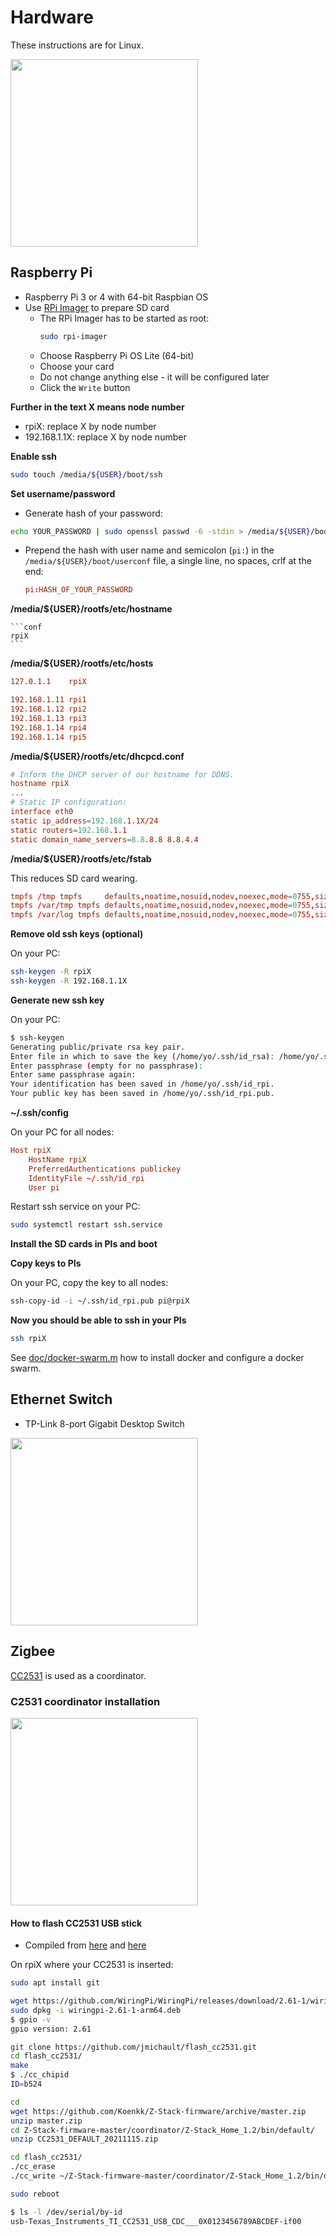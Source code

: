 # Hardware

These instructions are for Linux.

<img src="pi-cluster.jpg" width=300>

## Raspberry Pi

* Raspberry Pi 3 or 4 with 64-bit Raspbian OS
* Use [RPi Imager](https://projects.raspberrypi.org/en/projects/raspberry-pi-setting-up/2) to prepare SD card
  * The RPi Imager has to be started as root:
    ```bash
    sudo rpi-imager
    ```  
  * Choose Raspberry Pi OS Lite (64-bit)
  * Choose your card
  * Do not change anything else - it will be configured later
  * Click the `Write` button

**Further in the text X means node number**

* rpiX: replace X by node number
* 192.168.1.1X: replace X by node number

**Enable ssh**

```bash
sudo touch /media/${USER}/boot/ssh
```

**Set username/password**

* Generate hash of your password:

```bash
echo YOUR_PASSWORD | sudo openssl passwd -6 -stdin > /media/${USER}/boot/userconf
```

* Prepend the hash with user name and semicolon (`pi:`) in the `/media/${USER}/boot/userconf` file, a single line, no spaces, crlf at the end:

    ```conf
    pi:HASH_OF_YOUR_PASSWORD

    ```

**/media/${USER}/rootfs/etc/hostname**

    ```conf
    rpiX
    ```

**/media/${USER}/rootfs/etc/hosts**

```conf
127.0.1.1    rpiX

192.168.1.11 rpi1
192.168.1.12 rpi2
192.168.1.13 rpi3
192.168.1.14 rpi4
192.168.1.14 rpi5
```

**/media/${USER}/rootfs/etc/dhcpcd.conf**

```conf
# Inform the DHCP server of our hostname for DDNS.
hostname rpiX
...
# Static IP configuration:
interface eth0
static ip_address=192.168.1.1X/24
static routers=192.168.1.1
static domain_name_servers=8.8.8.8 8.8.4.4
```

**/media/${USER}/rootfs/etc/fstab**

This reduces SD card wearing.

```conf
tmpfs /tmp tmpfs     defaults,noatime,nosuid,nodev,noexec,mode=0755,size=100m 0 0
tmpfs /var/tmp tmpfs defaults,noatime,nosuid,nodev,noexec,mode=0755,size=30m 0 0
tmpfs /var/log tmpfs defaults,noatime,nosuid,nodev,noexec,mode=0755,size=100m 0 0
```

**Remove old ssh keys (optional)**

On your PC:

```bash
ssh-keygen -R rpiX
ssh-keygen -R 192.168.1.1X
```

**Generate new ssh key**

On your PC:

```bash
$ ssh-keygen
Generating public/private rsa key pair.
Enter file in which to save the key (/home/yo/.ssh/id_rsa): /home/yo/.ssh/id_rpi
Enter passphrase (empty for no passphrase): 
Enter same passphrase again: 
Your identification has been saved in /home/yo/.ssh/id_rpi.
Your public key has been saved in /home/yo/.ssh/id_rpi.pub.
```

**~/.ssh/config**

On your PC for all nodes:

```conf
Host rpiX
    HostName rpiX
    PreferredAuthentications publickey
    IdentityFile ~/.ssh/id_rpi
    User pi
```

Restart ssh service on your PC:
    
```bash
sudo systemctl restart ssh.service
```

**Install the SD cards in PIs and boot**

**Copy keys to PIs**

On your PC, copy the key to all nodes:

```bash
ssh-copy-id -i ~/.ssh/id_rpi.pub pi@rpiX
```

**Now you should be able to ssh in your PIs**

```bash
ssh rpiX
```

See [doc/docker-swarm.m](docker-swarm.md#docker-swarm) how to install docker and configure a docker swarm.
## Ethernet Switch

* TP-Link 8-port Gigabit Desktop Switch

<img src="switch.jpg" width=300>

## Zigbee

[CC2531](https://www.ti.com/product/CC2531) is used as a coordinator.

### C2531 coordinator installation

<img src="cc2531.jpg" width=300>

#### How to flash CC2531 USB stick

* Compiled from [here](https://www.zigbee2mqtt.io/guide/adapters/flashing/alternative_flashing_methods.html) and [here](https://lemariva.com/blog/2019/08/zigbee-flashing-cc2531-using-raspberry-pi-without-cc-debugger)

On rpiX where your CC2531 is inserted:

```bash
sudo apt install git

wget https://github.com/WiringPi/WiringPi/releases/download/2.61-1/wiringpi-2.61-1-arm64.deb
sudo dpkg -i wiringpi-2.61-1-arm64.deb 
$ gpio -v
gpio version: 2.61

git clone https://github.com/jmichault/flash_cc2531.git
cd flash_cc2531/
make
$ ./cc_chipid 
ID=b524

cd
wget https://github.com/Koenkk/Z-Stack-firmware/archive/master.zip
unzip master.zip 
cd Z-Stack-firmware-master/coordinator/Z-Stack_Home_1.2/bin/default/
unzip CC2531_DEFAULT_20211115.zip 

cd flash_cc2531/
./cc_erase 
./cc_write ~/Z-Stack-firmware-master/coordinator/Z-Stack_Home_1.2/bin/default/CC2531ZNP-Prod.hex 

sudo reboot

$ ls -l /dev/serial/by-id
usb-Texas_Instruments_TI_CC2531_USB_CDC___0X0123456789ABCDEF-if00
```
